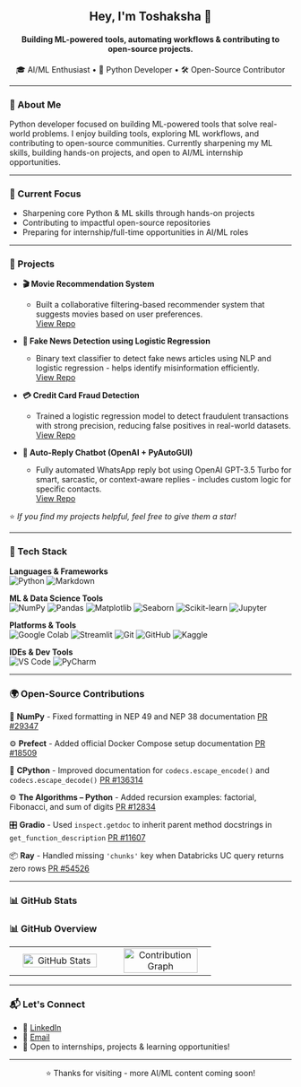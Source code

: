 <h2 align="center">Hey, I'm Toshaksha 👋</h2>

<h4 align="center">Building ML-powered tools, automating workflows & contributing to open-source projects.</h4>

<p align="center">
  🎓 AI/ML Enthusiast • 🐍 Python Developer • 🛠️ Open-Source Contributor
</p>

---

### 🧠 About Me

Python developer focused on building ML-powered tools that solve real-world problems.
I enjoy building tools, exploring ML workflows, and contributing to open-source communities.
Currently sharpening my ML skills, building hands-on projects, and open to AI/ML internship opportunities.

---

### 🎯 Current Focus

- Sharpening core Python & ML skills through hands-on projects  
- Contributing to impactful open-source repositories  
- Preparing for internship/full-time opportunities in AI/ML roles

---
### 🚀 Projects


- **🎬 Movie Recommendation System**  
  - Built a collaborative filtering-based recommender system that suggests movies based on user preferences.  
  [View Repo](https://github.com/Toshaksha/recommendation-system)

- **📰 Fake News Detection using Logistic Regression**  
  - Binary text classifier to detect fake news articles using NLP and logistic regression - helps identify misinformation efficiently.  
  [View Repo](https://github.com/Toshaksha/fake_news_prediction)

- **💳 Credit Card Fraud Detection**  
  - Trained a logistic regression model to detect fraudulent transactions with strong precision, reducing false positives in real-world datasets.  
  [View Repo](https://github.com/Toshaksha/credit-card-fraud-detector)

- **🤖 Auto-Reply Chatbot (OpenAI + PyAutoGUI)**  
  - Fully automated WhatsApp reply bot using OpenAI GPT-3.5 Turbo for smart, sarcastic, or context-aware replies - includes custom logic for specific contacts.  
  [View Repo](https://github.com/Toshaksha/auto-reply-chatbot)

⭐ *If you find my projects helpful, feel free to give them a star!*

---

### 🧰 Tech Stack

**Languages & Frameworks**  
![Python](https://img.shields.io/badge/-Python-3776AB?style=for-the-badge&logo=python&logoColor=white) ![Markdown](https://img.shields.io/badge/-Markdown-000000?style=for-the-badge&logo=markdown&logoColor=white)

**ML & Data Science Tools**  
![NumPy](https://img.shields.io/badge/-NumPy-013243?style=for-the-badge&logo=numpy&logoColor=white) ![Pandas](https://img.shields.io/badge/-Pandas-150458?style=for-the-badge&logo=pandas&logoColor=white) ![Matplotlib](https://img.shields.io/badge/-Matplotlib-11557C?style=for-the-badge&logo=matplotlib&logoColor=white) ![Seaborn](https://img.shields.io/badge/-Seaborn-4A4E69?style=for-the-badge) ![Scikit-learn](https://img.shields.io/badge/-Scikit--learn-F7931E?style=for-the-badge&logo=scikit-learn&logoColor=white) ![Jupyter](https://img.shields.io/badge/-Jupyter-F37626?style=for-the-badge&logo=jupyter&logoColor=white)

**Platforms & Tools**  
![Google Colab](https://img.shields.io/badge/-Google_Colab-F9AB00?style=for-the-badge&logo=googlecolab&logoColor=black) ![Streamlit](https://img.shields.io/badge/-Streamlit-FF4B4B?style=for-the-badge&logo=streamlit&logoColor=white) ![Git](https://img.shields.io/badge/-Git-F05032?style=for-the-badge&logo=git&logoColor=white) ![GitHub](https://img.shields.io/badge/-GitHub-181717?style=for-the-badge&logo=github&logoColor=white) ![Kaggle](https://img.shields.io/badge/-Kaggle-20BEFF?style=for-the-badge&logo=kaggle&logoColor=white)

**IDEs & Dev Tools**  
![VS Code](https://img.shields.io/badge/-VS_Code-0078D4?style=for-the-badge&logo=visual-studio-code&logoColor=white) ![PyCharm](https://img.shields.io/badge/-PyCharm-000000?style=for-the-badge&logo=pycharm&logoColor=white) 

---

### 🌍 Open-Source Contributions

🔢 **NumPy** - Fixed formatting in NEP 49 and NEP 38 documentation
[PR #29347](https://github.com/numpy/numpy/pull/29347)

⚙️ **Prefect** - Added official Docker Compose setup documentation
[PR #18509](https://github.com/PrefectHQ/prefect/pull/18509)

🐍 **CPython** - Improved documentation for `codecs.escape_encode()` and `codecs.escape_decode()`
[PR #136314](https://github.com/python/cpython/pull/136314)

⚙️ **The Algorithms – Python** - Added recursion examples: factorial, Fibonacci, and sum of digits
[PR #12834](https://github.com/TheAlgorithms/Python/pull/12834)

🎛️ **Gradio** - Used `inspect.getdoc` to inherit parent method docstrings in `get_function_description`
[PR #11607](https://github.com/gradio-app/gradio/pull/11607)

📦 **Ray** - Handled missing `'chunks'` key when Databricks UC query returns zero rows
[PR #54526](https://github.com/ray-project/ray/pull/54526)

---

### 📊 GitHub Stats

### 📊 GitHub Overview

<table>
  <tr>
    <td width="50%" align="center">
      <img src="https://github-readme-stats.vercel.app/api?username=Toshaksha&show_icons=true&theme=radical&include_all_commits=true&count_private=true" alt="GitHub Stats" style="width: 90%;" />
    </td>
    <td width="50%" align="center">
      <img src="https://github-readme-activity-graph.vercel.app/graph?username=Toshaksha&theme=github" alt="Contribution Graph" style="width: 90%;" />
    </td>
  </tr>
</table>

---


### 📬 Let's Connect

- 💼 [LinkedIn](https://www.linkedin.com/in/toshaksha/)  
- 📧 [Email](mailto:toshaksha02@gmail.com) 
- 📨 Open to internships, projects & learning opportunities!

---

<p align="center">⭐ Thanks for visiting - more AI/ML content coming soon!</p>


